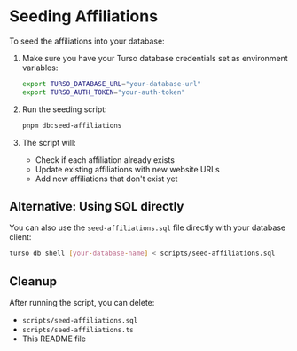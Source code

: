 # Seeding Affiliations

To seed the affiliations into your database:

1. Make sure you have your Turso database credentials set as environment variables:
   ```bash
   export TURSO_DATABASE_URL="your-database-url"
   export TURSO_AUTH_TOKEN="your-auth-token"
   ```

2. Run the seeding script:
   ```bash
   pnpm db:seed-affiliations
   ```

3. The script will:
   - Check if each affiliation already exists
   - Update existing affiliations with new website URLs
   - Add new affiliations that don't exist yet

## Alternative: Using SQL directly

You can also use the `seed-affiliations.sql` file directly with your database client:

```bash
turso db shell [your-database-name] < scripts/seed-affiliations.sql
```

## Cleanup

After running the script, you can delete:
- `scripts/seed-affiliations.sql`
- `scripts/seed-affiliations.ts`
- This README file